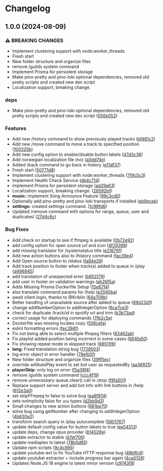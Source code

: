 # Changelog

## 1.0.0 (2024-08-09)


### ⚠ BREAKING CHANGES

* Implement clustering support with node:worker_threads
* Fresh start
* New folder structure and organize files
* remove /guilds system command
* Implement Prisma for persistent storage
* Make pino-pretty and pino-loki optional dependencies, removed old pretty scripts and created new dev script
* Localization support, breaking change.

### deps

* Make pino-pretty and pino-loki optional dependencies, removed old pretty scripts and created new dev script ([056e052](https://github.com/mariusbegby/cadence/commit/056e052ba4b50c1f20cbb2b7b803a80b9142129c))


### Features

* Add new /history command to show previously played tracks ([bf461c2](https://github.com/mariusbegby/cadence/commit/bf461c2f26ebbc24f6e3dc1d33b0657bfec3f065))
* Add new /move command to move a track to specified position ([100325b](https://github.com/mariusbegby/cadence/commit/100325b7d819243cc8785edbad69f8f02c9a55e9))
* Add new config option to enable/disable button labels ([47d3c36](https://github.com/mariusbegby/cadence/commit/47d3c36cc727531eaa4436d069c28d1426f88602))
* Add norwegian localization file (no) ([a0dd74e](https://github.com/mariusbegby/cadence/commit/a0dd74e8d86a54d0a515cdc56b2fe4d80c61f3c7))
* Added /back command to go back in history ([e11df37](https://github.com/mariusbegby/cadence/commit/e11df3706fa02dfdba73c8b3856071b7cca1b785))
* Fresh start ([50771d8](https://github.com/mariusbegby/cadence/commit/50771d8871ebb1bd10d08c3e9f2b987cb49a8976))
* Implement clustering support with node:worker_threads ([7f9c5c3](https://github.com/mariusbegby/cadence/commit/7f9c5c338986ce848e5a8e3b31cb15dc90f6bd69))
* Implement Health Check Service ([db4c714](https://github.com/mariusbegby/cadence/commit/db4c714fb794d4e52268e9a0aeae198f32188407))
* Implement Prisma for persistent storage ([ad29a63](https://github.com/mariusbegby/cadence/commit/ad29a6388d491d0d1fcde0d976dfc6d94bada154))
* Localization support, breaking change. ([28592b1](https://github.com/mariusbegby/cadence/commit/28592b13d836f52f501ab9d0b6168cdf7174804b))
* **music:** implement Song Announce Feature ([99c3cd0](https://github.com/mariusbegby/cadence/commit/99c3cd006f075957a22eaa6f408706bab4592d66))
* Optionally add pino-pretty and pino-loki transports if installed ([eb9eceb](https://github.com/mariusbegby/cadence/commit/eb9eceb5398564bfcf4c2b39db8edba1a5659b59))
* **settings:** created settings command. ([1c98fd6](https://github.com/mariusbegby/cadence/commit/1c98fd6c41326fe3467f5da204409e0c38793dce))
* Updated /remove command with options for range, queue, user and duplicates! ([27d4c6c](https://github.com/mariusbegby/cadence/commit/27d4c6c0220e84f4005c077a768040528ebbdffb))


### Bug Fixes

* Add check on startup to see if ffmpeg is available ([0b72e92](https://github.com/mariusbegby/cadence/commit/0b72e926934e5dc942a4af8b24458a2d299c7e03))
* add config option for open source url and icon ([4f29399](https://github.com/mariusbegby/cadence/commit/4f29399a8eb2204b72e89e5bffdac730aca5fc13))
* add missing translator for /systemstatus title ([e216791](https://github.com/mariusbegby/cadence/commit/e21679152bc060e45e2a7089624806b714aa95e4))
* Add new action buttons also to /history command ([fac39e4](https://github.com/mariusbegby/cadence/commit/fac39e45cbd752db7148ea4be590a5cd05a88fb9))
* Add Open source button to /status ([fa84e29](https://github.com/mariusbegby/cadence/commit/fa84e2925e048819e56b37f1257699653daf472b))
* Add track position to footer when track(s) added to queue in /play ([d496945](https://github.com/mariusbegby/cadence/commit/d496945949e58d7430c61177a3d38f0e178195e2))
* add translation of unexpected error ([b953179](https://github.com/mariusbegby/cadence/commit/b953179e965c64c1f3359d936b83a2d34d5baff3))
* add user in footer on validation warnings ([eb26f5a](https://github.com/mariusbegby/cadence/commit/eb26f5ab93019b36a9a2dab85a819c7a28ae9c83))
* Adds Missing Prisma Dockerfile Setup ([15e67f4](https://github.com/mariusbegby/cadence/commit/15e67f4c442d0811522b927fbf1db4147eeb5b88))
* also translate command params for /help ([e2040ba](https://github.com/mariusbegby/cadence/commit/e2040baa8d0943d0295e62a9c29dceb67298cbdd))
* await client.login, thanks to @Kriblin ([64a709b](https://github.com/mariusbegby/cadence/commit/64a709b03226b2f4d2b0489bdd7d3ba59f59e2fc))
* Better handling of unavailable source  after added to queue ([69d23d1](https://github.com/mariusbegby/cadence/commit/69d23d1b77fc9066abd2cc532e5a54c36c0f064c))
* change addNumberOption to addIntegerOption ([6ca7ce3](https://github.com/mariusbegby/cadence/commit/6ca7ce3e4be92e9240208c76c6bdf1418193ccef))
* check for duplicate /track/id in spotify url and trim ([b3b73ad](https://github.com/mariusbegby/cadence/commit/b3b73ad49f920dfd81598ea15c20b6ab87fa5ea4))
* correct usage for deploying commands ([7fb2c5e](https://github.com/mariusbegby/cadence/commit/7fb2c5ebeee3bf4b33c42d6efcc91e4161971bd2))
* Dockerfile was missing locales copy ([556cefa](https://github.com/mariusbegby/cadence/commit/556cefa71b6087bc68e11f4d61e80a5538d3f57a))
* eslint formatting errors ([fec394f](https://github.com/mariusbegby/cadence/commit/fec394ffc0886c44d557c61f1dc3dd0aa2e39d84))
* Fix not being able to select multiple ffmpeg filters ([83462ab](https://github.com/mariusbegby/cadence/commit/83462ab6265937d0c517436cbf2a9bc60d1c1aaa))
* Fix playlist added position being incorrect in some cases ([664fa50](https://github.com/mariusbegby/cadence/commit/664fa50dfe65d85a86808e6aa712d821025bc8c1))
* Fix showing repeat mode in skipped track ([88511f8](https://github.com/mariusbegby/cadence/commit/88511f87c1fffb7270a70fe4782789e1288c5f22))
* **lang:** Fixed translation string bug ([1728503](https://github.com/mariusbegby/cadence/commit/1728503bb6c35ac0363214d3167216bfccc586d4))
* log error object in error handler ([79e1b5f](https://github.com/mariusbegby/cadence/commit/79e1b5f3ada7820746f37787ef311c1e61b97127))
* New folder structure and organize files ([39ff5ec](https://github.com/mariusbegby/cadence/commit/39ff5ecb5d2d28b06e161054f0c793531ce06506))
* override willAutoPlay event to set bot user as requestedBy ([aa36925](https://github.com/mariusbegby/cadence/commit/aa3692592dc876c10b0372df399c1fb0925359ec))
* **playerSkip:** only log on error ([f5a39f4](https://github.com/mariusbegby/cadence/commit/f5a39f430eb99c8702ad3cd502a385ef545bf22c))
* remove /guilds system command ([ccc4f19](https://github.com/mariusbegby/cadence/commit/ccc4f19cc0911f663b503b1dbef48842b902db29))
* remove unnecessary queue.clear() call in /stop ([f9fa501](https://github.com/mariusbegby/cadence/commit/f9fa501125bc96ade97fc76dda65729712be5044))
* Replace support server and add bot info with link buttons in /help ([612e3a0](https://github.com/mariusbegby/cadence/commit/612e3a00a65fc8c3aa36b5c0c0a012349d44ee09))
* set skipFFmpeg to false to solve bug ([ea8f97d](https://github.com/mariusbegby/cadence/commit/ea8f97dc2b405b5ed0ace99b6016fd1937790117))
* sets noImplicity false for `any` types ([d2bb9d3](https://github.com/mariusbegby/cadence/commit/d2bb9d364461bb2e65018258bbee3d067ee2fe15))
* Small changes to new action buttons ([981be70](https://github.com/mariusbegby/cadence/commit/981be707f04af0fd21481075683c63a3d0d42a2f))
* solve bug using getNumber after changing to addIntegerOption ([4b630e2](https://github.com/mariusbegby/cadence/commit/4b630e2512282a481b50678714f7dd580d3f4be5))
* transform search query in /play autocomplete ([5601767](https://github.com/mariusbegby/cadence/commit/56017678062a343f94f18ebb1ed770c6d9efe49a))
* update default config value for button labels to true ([ee54513](https://github.com/mariusbegby/cadence/commit/ee5451320e99f92edeb89dbcf21641304f0ca296))
* update deps, change opus provider ([814029e](https://github.com/mariusbegby/cadence/commit/814029e6361ed3824aa7854f7857b46ecb065c71))
* update extractor to stable ([d7ef706](https://github.com/mariusbegby/cadence/commit/d7ef706604c3fb23b497075f3637b2c55c99cc92))
* update mediaplex to latest ([78b5d85](https://github.com/mariusbegby/cadence/commit/78b5d85c9e045eb26f47063f33d04dfef96e0f24))
* Update npm scripts ([9c4c995](https://github.com/mariusbegby/cadence/commit/9c4c99558ae4b26febe84e7a56fc496591cb5c38))
* update youtube-ext to fix YouTube HTTP response bug ([48bffc8](https://github.com/mariusbegby/cadence/commit/48bffc87b8b6654714b1047d72ea3fdd5586e41e))
* update youtubei extractor + include progress bar again ([4ca0128](https://github.com/mariusbegby/cadence/commit/4ca01283bbab680240ab9d64cf425ece88e68e9e))
* Updates Node.JS 18 engine to latest minor version ([c9743f8](https://github.com/mariusbegby/cadence/commit/c9743f8eb861661c60720523659453af1c48b639))

